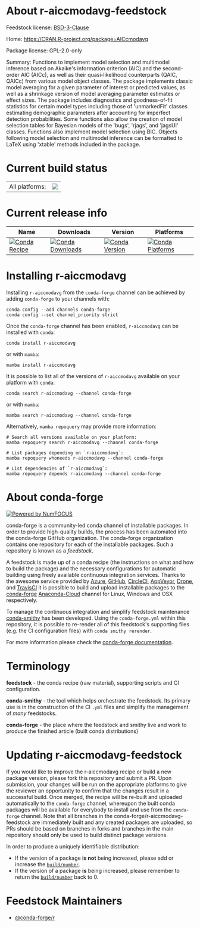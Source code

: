About r-aiccmodavg-feedstock
============================

Feedstock license: [BSD-3-Clause](https://github.com/conda-forge/r-aiccmodavg-feedstock/blob/main/LICENSE.txt)

Home: https://CRAN.R-project.org/package=AICcmodavg

Package license: GPL-2.0-only

Summary: Functions to implement model selection and multimodel inference based on Akaike's information criterion (AIC) and the second-order AIC (AICc), as well as their quasi-likelihood counterparts (QAIC, QAICc) from various model object classes.  The package implements classic model averaging for a given parameter of interest or predicted values, as well as a shrinkage version of model averaging parameter estimates or effect sizes.  The package includes diagnostics and goodness-of-fit statistics for certain model types including those of 'unmarkedFit' classes estimating demographic parameters after accounting for imperfect detection probabilities.  Some functions also allow the creation of model selection tables for Bayesian models of the 'bugs', 'rjags', and 'jagsUI' classes.  Functions also implement model selection using BIC.  Objects following model selection and multimodel inference can be formatted to LaTeX using 'xtable' methods included in the package.

Current build status
====================


<table><tr><td>All platforms:</td>
    <td>
      <a href="https://dev.azure.com/conda-forge/feedstock-builds/_build/latest?definitionId=9745&branchName=main">
        <img src="https://dev.azure.com/conda-forge/feedstock-builds/_apis/build/status/r-aiccmodavg-feedstock?branchName=main">
      </a>
    </td>
  </tr>
</table>

Current release info
====================

| Name | Downloads | Version | Platforms |
| --- | --- | --- | --- |
| [![Conda Recipe](https://img.shields.io/badge/recipe-r--aiccmodavg-green.svg)](https://anaconda.org/conda-forge/r-aiccmodavg) | [![Conda Downloads](https://img.shields.io/conda/dn/conda-forge/r-aiccmodavg.svg)](https://anaconda.org/conda-forge/r-aiccmodavg) | [![Conda Version](https://img.shields.io/conda/vn/conda-forge/r-aiccmodavg.svg)](https://anaconda.org/conda-forge/r-aiccmodavg) | [![Conda Platforms](https://img.shields.io/conda/pn/conda-forge/r-aiccmodavg.svg)](https://anaconda.org/conda-forge/r-aiccmodavg) |

Installing r-aiccmodavg
=======================

Installing `r-aiccmodavg` from the `conda-forge` channel can be achieved by adding `conda-forge` to your channels with:

```
conda config --add channels conda-forge
conda config --set channel_priority strict
```

Once the `conda-forge` channel has been enabled, `r-aiccmodavg` can be installed with `conda`:

```
conda install r-aiccmodavg
```

or with `mamba`:

```
mamba install r-aiccmodavg
```

It is possible to list all of the versions of `r-aiccmodavg` available on your platform with `conda`:

```
conda search r-aiccmodavg --channel conda-forge
```

or with `mamba`:

```
mamba search r-aiccmodavg --channel conda-forge
```

Alternatively, `mamba repoquery` may provide more information:

```
# Search all versions available on your platform:
mamba repoquery search r-aiccmodavg --channel conda-forge

# List packages depending on `r-aiccmodavg`:
mamba repoquery whoneeds r-aiccmodavg --channel conda-forge

# List dependencies of `r-aiccmodavg`:
mamba repoquery depends r-aiccmodavg --channel conda-forge
```


About conda-forge
=================

[![Powered by
NumFOCUS](https://img.shields.io/badge/powered%20by-NumFOCUS-orange.svg?style=flat&colorA=E1523D&colorB=007D8A)](https://numfocus.org)

conda-forge is a community-led conda channel of installable packages.
In order to provide high-quality builds, the process has been automated into the
conda-forge GitHub organization. The conda-forge organization contains one repository
for each of the installable packages. Such a repository is known as a *feedstock*.

A feedstock is made up of a conda recipe (the instructions on what and how to build
the package) and the necessary configurations for automatic building using freely
available continuous integration services. Thanks to the awesome service provided by
[Azure](https://azure.microsoft.com/en-us/services/devops/), [GitHub](https://github.com/),
[CircleCI](https://circleci.com/), [AppVeyor](https://www.appveyor.com/),
[Drone](https://cloud.drone.io/welcome), and [TravisCI](https://travis-ci.com/)
it is possible to build and upload installable packages to the
[conda-forge](https://anaconda.org/conda-forge) [Anaconda-Cloud](https://anaconda.org/)
channel for Linux, Windows and OSX respectively.

To manage the continuous integration and simplify feedstock maintenance
[conda-smithy](https://github.com/conda-forge/conda-smithy) has been developed.
Using the ``conda-forge.yml`` within this repository, it is possible to re-render all of
this feedstock's supporting files (e.g. the CI configuration files) with ``conda smithy rerender``.

For more information please check the [conda-forge documentation](https://conda-forge.org/docs/).

Terminology
===========

**feedstock** - the conda recipe (raw material), supporting scripts and CI configuration.

**conda-smithy** - the tool which helps orchestrate the feedstock.
                   Its primary use is in the construction of the CI ``.yml`` files
                   and simplify the management of *many* feedstocks.

**conda-forge** - the place where the feedstock and smithy live and work to
                  produce the finished article (built conda distributions)


Updating r-aiccmodavg-feedstock
===============================

If you would like to improve the r-aiccmodavg recipe or build a new
package version, please fork this repository and submit a PR. Upon submission,
your changes will be run on the appropriate platforms to give the reviewer an
opportunity to confirm that the changes result in a successful build. Once
merged, the recipe will be re-built and uploaded automatically to the
`conda-forge` channel, whereupon the built conda packages will be available for
everybody to install and use from the `conda-forge` channel.
Note that all branches in the conda-forge/r-aiccmodavg-feedstock are
immediately built and any created packages are uploaded, so PRs should be based
on branches in forks and branches in the main repository should only be used to
build distinct package versions.

In order to produce a uniquely identifiable distribution:
 * If the version of a package **is not** being increased, please add or increase
   the [``build/number``](https://docs.conda.io/projects/conda-build/en/latest/resources/define-metadata.html#build-number-and-string).
 * If the version of a package **is** being increased, please remember to return
   the [``build/number``](https://docs.conda.io/projects/conda-build/en/latest/resources/define-metadata.html#build-number-and-string)
   back to 0.

Feedstock Maintainers
=====================

* [@conda-forge/r](https://github.com/conda-forge/r/)

